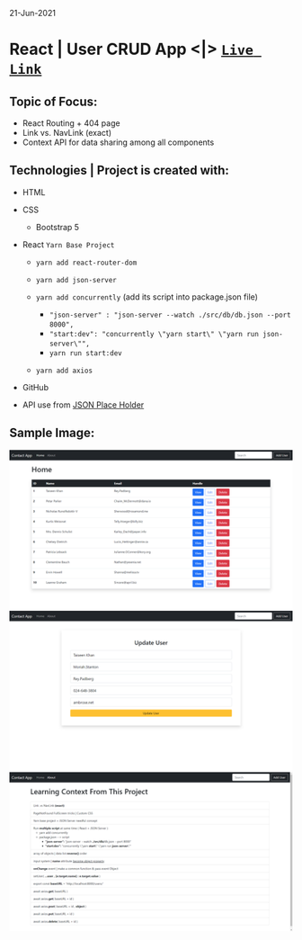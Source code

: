 21-Jun-2021

# React | User CRUD App <|> [`Live Link`](www) 

## Topic of Focus:
* React Routing + 404 page
* Link vs. NavLink (exact)
* Context API for data sharing among all components

## Technologies | Project is created with: 
* HTML 
* CSS 
    - Bootstrap 5 

* React `Yarn Base Project`
    - `yarn add react-router-dom`
    - `yarn add json-server`
    - `yarn add concurrently` (add its script into package.json file)
        - `"json-server" : "json-server --watch ./src/db/db.json --port 8000",`
        - `"start:dev": "concurrently \"yarn start\" \"yarn run json-server\"",`
        - `yarn run start:dev`
 
    - `yarn add axios`

* GitHub
* API use from [JSON Place Holder](https://jsonplaceholder.typicode.com/users)


## Sample Image:
<img src='./src/img/1.png'/>
<img src='./src/img/2.png'/>
<img src='./src/img/3.png'/>